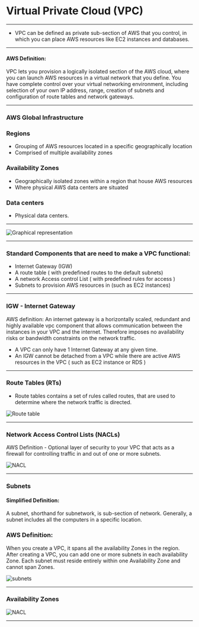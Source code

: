 # Virtual Private Cloud (VPC)

---

- VPC can be defined as private sub-section of AWS that you control, in which you can place AWS resources like EC2 instances and databases.

---

#### AWS Definition:
VPC lets you provision a logically isolated section of the AWS cloud, where you can launch AWS resources in a virtual network that you define. You have complete control over your virtual networking environment, including selection of your own IP address, range, creation of subnets and configuration of route tables and network gateways.


----

### AWS Global Infrastructure

### Regions
- Grouping of AWS resources located in a specific geographically location
- Comprised of multiple availability zones

### Availability Zones
- Geographically isolated zones within a region that house AWS resources
- Where physical AWS data centers are situated

### Data centers
- Physical data centers.

---

![Graphical representation](https://github.com/varnaa/AWS/blob/master/src/main/java/org/varnaa/acloudguru/awsEssentials/chapter4/screenshots/vpc_1.png)


---

### Standard Components that are need to make a VPC functional:
- Internet Gateway (IGW)
- A route table ( with predefined routes to the default subnets)
- A network Access control List ( with predefined rules for access )
- Subnets to provision AWS resources in (such as EC2 instances)

---


### IGW - Internet Gateway
AWS definition: An internet gateway is a horizontally scaled, redundant and highly available vpc component that allows communication between the instances in your VPC and the internet. Therefore imposes no availability risks or bandwidth constraints on the network traffic.

- A VPC can only have 1 Internet Gateway at any given time.
- An IGW cannot be detached from a VPC while there are active AWS resources in the VPC ( such as EC2 instance or RDS )


---

### Route Tables (RTs)
- Route tables contains a set of rules called routes, that are used to determine where the network traffic is directed.

![Route table](https://github.com/varnaa/AWS/blob/master/src/main/java/org/varnaa/acloudguru/awsEssentials/chapter4/screenshots/routeTable.png)


---

### Network Access Control Lists (NACLs)
AWS Definition - Optional layer of security to your VPC that acts as a firewall for controlling traffic in and out of one or more subnets.

![NACL](https://github.com/varnaa/AWS/blob/master/src/main/java/org/varnaa/acloudguru/awsEssentials/chapter4/screenshots/nacl.png)

---

### Subnets

#### Simplified Definition:
A subnet, shorthand for subnetwork, is sub-section of network. Generally, a subnet includes all the computers in a specific location.


### AWS Definition:
When you create a VPC, it spans all the availability Zones in the region. After creating a VPC, you can add one or more subnets in each availability Zone. Each subnet must reside entirely within one Availability Zone and cannot span Zones.


![subnets](https://github.com/varnaa/AWS/blob/master/src/main/java/org/varnaa/acloudguru/awsEssentials/chapter4/screenshots/subnets.png)

---

### Availability Zones

![NACL](https://github.com/varnaa/AWS/blob/master/src/main/java/org/varnaa/acloudguru/awsEssentials/chapter4/screenshots/az.png)


---
